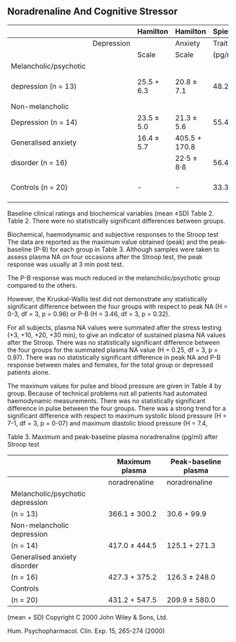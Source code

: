 
## Noradrenaline And Cognitive Stressor

|                       |            | Hamilton   | Hamilton      | Spielberger   | Plasma        | Plasma        |
|-----------------------|------------|------------|---------------|---------------|---------------|---------------|
|                       | Depression |            | Anxiety       | Trait         | noradrenaline | cortisol      |
|                       |            | Scale      | Scale         | (pg/ml)       | (nmol/l)      |               |
| Melancholic/psychotic |            |            |               |               |               |               |
| depression (n = 13)   |            | 25.5 + 6.3 | 20.8 ± 7.1    | 48.2 + 12.5   | 302.0 ± 307.4 | 461.9 ± 151.1 |
| Non-melancholic       |            |            |               |               |               |               |
| Depression (n = 14)   |            | 23.5 ± 5.0 | 21.3 ± 5.6    | 55.4 + 7.2    | 323 ± 327.3   | 394.7 ± 98.6  |
| Generalised anxiety   |            | 16.4 ± 5.7 | 405.5 + 170.8 |               |               |               |
| disorder (n = 16)     |            |            | 22·5 ± 8·8    | 56.4 ± 10.2   | 300.9 ± 261.4 |               |
| Controls (n = 20)     |            | -          | -             | 33.3 + 5.2    | 221·3 ± 182·3 | 373.5 ± 109.9 |

Baseline clinical ratings and biochemical variables (mean ±SD)
Table 2.
Table 2. There were no statistically significant differences between groups.

Biochemical, haemodynamic and subjective responses to the Stroop test The data are reported as the maximum value obtained (peak) and the peak-baseline (P-B) for each group in Table 3. Although samples were taken to assess plasma NA on four occasions after the Stroop test, the peak response was usually at 3 min post test.

The P-B response was much reduced in the melancholic/psychotic group compared to the others.

However, the Kruskal-Wallis test did not demonstrate any statistically significant difference between the four groups with respect to peak NA
(H = 0-3, df = 3, p = 0.96) or P-B (H = 3.46, df = 3, p = 0.32).

For all subjects, plasma NA values were summated after the stress testing (+3, +10, +20, +30 min), to give an indicator of sustained plasma NA
values after the Stroop. There was no statistically significant difference between the four groups for the summated plasma NA value (H = 0.25, df = 3, p = 0.97). There was no statistically significant difference in peak NA and P-B response between males and females, for the total group or depressed patients alone.

The maximum values for pulse and blood pressure are given in Table 4 by group. Because of technical problems not all patients had automated haemodynamic measurements. There was no statistically significant difference in pulse between the four groups. There was a strong trend for a significant difference with respect to maximum systolic blood pressure (H = 7-1, df = 3, p = 0-07) and maximum diastolic blood pressure (H = 7.4,

Table 3. Maximum and peak-baseline plasma noradrenaline (pg/ml) after Stroop test

|                                  | Maximum plasma   | Peak-baseline plasma   |
|----------------------------------|------------------|------------------------|
|                                  | noradrenaline    | noradrenaline          |
| Melancholic/psychotic depression |                  |                        |
| (n = 13)                         | 366.1 ± 300.2    | 30.6 + 99.9            |
| Non-melancholic depression       |                  |                        |
| (n = 14)                         | 417.0 ± 444.5    | 125.1 + 271.3          |
| Generalised anxiety disorder     |                  |                        |
| (n = 16)                         | 427.3 + 375.2    | 126.3 ± 248.0          |
| Controls                         |                  |                        |
| (n = 20)                         | 431.2 + 547.5    | 209.9 ± 580.0          |

(mean + SD)
Copyright C 2000 John Wiley & Sons, Ltd.

Hum. Psychopharmacol. Clin. Exp. 15, 265-274 (2000)